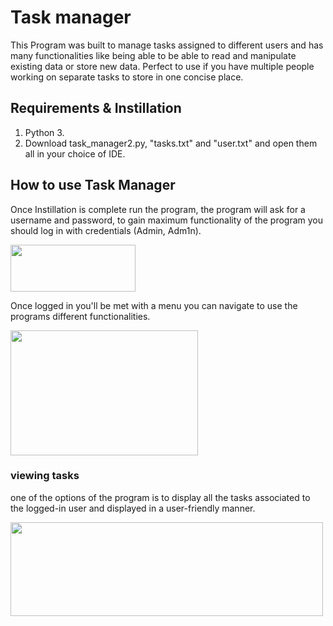 # Task manager
This Program was built to manage tasks assigned to different users and has many functionalities 
like being able to be able to read and manipulate existing data or store new data. Perfect to use if you have 
multiple people working on separate tasks to store in one concise place.

## Requirements & Instillation
1. Python 3.
2. Download task_manager2.py, "tasks.txt" and "user.txt" and open them all in your choice of IDE.

## How to use Task Manager

Once Instillation is complete run the program, the program will ask for a username 
and password, to gain maximum functionality of the program you should 
log in with credentials (Admin, Adm1n).

<img height="75" src="/Users/reispinnock/Documents/HyperionDev/Lesson 26/Login.png" width="200"/>

Once logged in you'll be met with a menu you can navigate to use the programs different
functionalities.

<img height="200" src="/Users/reispinnock/Documents/HyperionDev/Lesson 26/menu.png" width="300"/>

### viewing tasks

one of the options of the program is to display all the tasks associated to the logged-in user and 
displayed in a user-friendly manner. 

<img height="150" src="/Users/reispinnock/Documents/HyperionDev/Lesson 26/tasks.png" width="500"/>